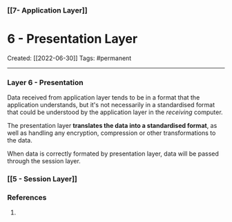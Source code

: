### [[7- Application Layer]]

# 6 - Presentation Layer
Created:  [[2022-06-30]]
Tags: #permanent 

---
### Layer 6 - Presentation
Data received from application layer tends to be in a format that the application understands, but it's not necessarily in a standardised format that could be understood by the application layer in the _receiving_ computer. 

The presentation layer **translates the data into a standardised format**, as well as handling any encryption, compression or other transformations to the data.

When data is correctly formated by presentation layer, data will be passed through the session layer. 


### [[5 - Session Layer]]












### References
1. 